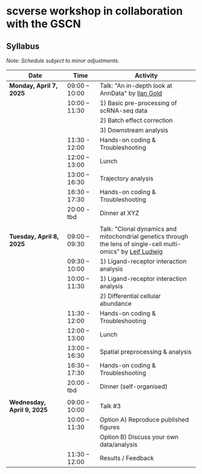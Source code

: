 # scverse workshop in collaboration with the GSCN


## Syllabus

*Note: Schedule subject to minor adjustments.*

| Date                         | Time          | Activity                                  |
|------------------------------|---------------|-------------------------------------------|
| **Monday, April 7, 2025**    | 09:00 – 10:00 | Talk: "An in-depth look at AnnData" by [Ilan Gold](https://github.com/ilan-gold) |
|                              | 10:00 – 11:30 | 1) Basic pre-processing of scRNA-seq data |
|                              |               | 2) Batch effect correction                |
|                              |               | 3) Downstream analysis                    |
|                              | 11:30 - 12:00 | Hands-on coding & Troubleshooting         |
|                              | 12:00 – 13:00 | Lunch                                     |
|                              | 13:00 – 16:30 | Trajectory analysis                       |
|                              | 16:30 – 17:30 | Hands-on coding & Troubleshooting         |
|                              | 20:00 - tbd   | Dinner at XYZ                             |
|                              |               |                                           |
| **Tuesday, April 8, 2025**   | 09:00 – 09:30 | Talk: "Clonal dynamics and mitochondrial genetics through <br> the lens of single-cell multi-omics" by [Leif Ludwig](https://www.mdc-berlin.de/de/person/dr-med-dr-rer-nat-leif-s-ludwig) |
|                              | 09:30 – 10:00 | 1) Ligand-receptor interaction analysis   |
|                              | 10:00 – 11:30 | 1) Ligand-receptor interaction analysis   |
|                              |               | 2) Differential cellular abundance        |
|                              | 11:30 - 12:00 | Hands-on coding & Troubleshooting         |
|                              | 12:00 – 13:00 | Lunch                                     |
|                              | 13:00 – 16:30 | Spatial preprocessing & analysis          |
|                              | 16:30 – 17:30 | Hands-on coding & Troubleshooting         |
|                              | 20:00 - tbd   | Dinner (self-organised)                   |
|                              |               |                                           |
| **Wednesday, April 9, 2025** | 09:00 – 10:00 | Talk #3                                   |
|                              | 10:00 – 11:30 | Option A) Reproduce published figures     |
|                              |               | Option B) Discuss your own data/analysis  |
|                              | 11:30 – 12:00 | Results / Feedback                        |



